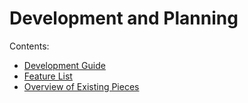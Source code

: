 Development and Planning
========================

Contents:

* [Development Guide](guide.md)
* [Feature List](feature-list.md)
* [Overview of Existing Pieces](overview.md)
